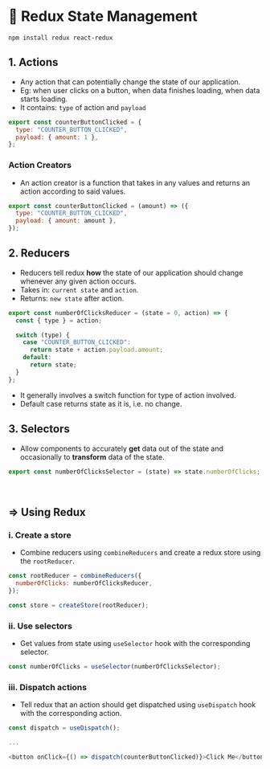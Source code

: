 # 🍉 Redux State Management

```
npm install redux react-redux
```

## 1. Actions

- Any action that can potentially change the state of our application.
- Eg: when user clicks on a button, when data finishes loading, when data starts loading.
- It contains: `type` of action and `payload`

```js
export const counterButtonClicked = {
  type: "COUNTER_BUTTON_CLICKED",
  payload: { amount: 1 },
};
```

### Action Creators

- An action creator is a function that takes in any values and returns an action according to said values.

```js
export const counterButtonClicked = (amount) => ({
  type: "COUNTER_BUTTON_CLICKED",
  payload: { amount: amount },
});
```

## 2. Reducers

- Reducers tell redux **how** the state of our application should change whenever any given action occurs.
- Takes in: `current state` and `action`.
- Returns: `new state` after action.

```js
export const numberOfClicksReducer = (state = 0, action) => {
  const { type } = action;

  switch (type) {
    case "COUNTER_BUTTON_CLICKED":
      return state + action.payload.amount;
    default:
      return state;
  }
};
```

- It generally involves a switch function for type of action involved.
- Default case returns state as it is, i.e. no change.

## 3. Selectors

- Allow components to accurately **get** data out of the state and occasionally to **transform** data of the state.

```js
export const numberOfClicksSelector = (state) => state.numberOfClicks;
```

<br>

## => Using Redux

### i. Create a store

- Combine reducers using `combineReducers` and create a redux store using the `rootReducer`.

```js
const rootReducer = combineReducers({
  numberOfClicks: numberOfClicksReducer,
});

const store = createStore(rootReducer);
```

### ii. Use selectors

- Get values from state using `useSelector` hook with the corresponding selector.

```js
const numberOfClicks = useSelector(numberOfClicksSelector);
```

### iii. Dispatch actions

- Tell redux that an action should get dispatched using `useDispatch` hook with the corresponding action.

```js
const dispatch = useDispatch();

...

<button onClick={() => dispatch(counterButtonClicked)}>Click Me</button>
```
